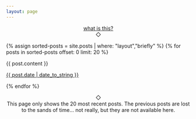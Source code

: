 ```yaml
---
layout: page
---
```

<p align="center">
  <a href="http://theonlysiteever.com/microblog/">what is this?</a>
  <br />
  &#x25c7;
</p>

{% assign sorted-posts = site.posts | where: "layout","briefly" %}
{% for posts in sorted-posts offset: 0 limit: 20 %}

<article class="post">

{{ post.content }}

<a href="{{ site.baseurl }}{{ post.url }}">
    <time datetime="{{ post.date | date_to_xmlschema }}" class="post-date">{{ post.date | date_to_string }}</time>
</a>


</article>

{% endfor %}

<p align="center">
   &#x25c7;
   <br />
   This page only shows the 20 most recent posts. The previous posts are lost to the sands of time... not really, but they are not available here.
</p>
